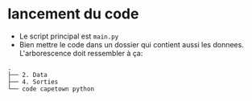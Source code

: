 # lancement du code
- Le script principal est ```main.py```
- Bien mettre le code dans un dossier qui contient aussi les donnees. L'arborescence doit ressembler à ça:

```shell
.
├── 2. Data
├── 4. Sorties
└── code capetown python
    
    
```
